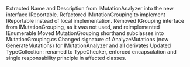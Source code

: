 Extracted Name and Description from IMutationAnalyzer into the new interface IReportable.
Refactored IMutationGrouping to implement IReportable instead of local implementation.
Removed IGrouping interface from IMutationGrouping, as it was not used, and reimplemented IEnumerable
Moved MutationGrouping shorthand subclasses into MutationGrouping.cs
Changed signature of AnalyzeMutations (now GenerateMutations) for IMutationAnalyzer and all derivates
Updated TypeCollection: renamed to TypeChecker, enforced encapsulation and single responsability principle in affected classes.